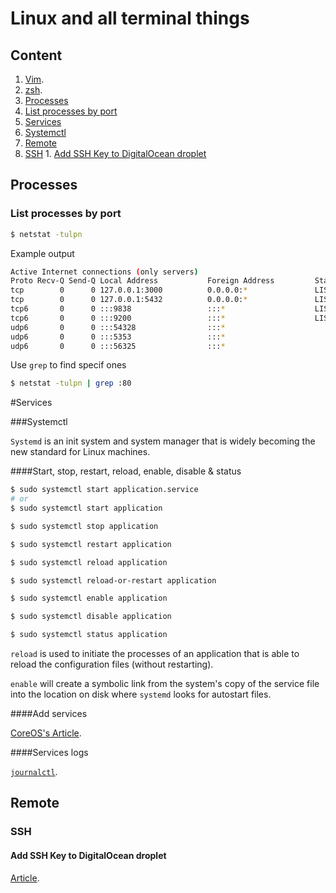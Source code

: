 
# Linux and all terminal things

## Content

1. [Vim](https://github.com/gillchristian/docs/tree/master/linux/vim).
1. [zsh](https://github.com/gillchristian/docs/tree/master/linux/zsh).
1. [Processes](#processes)
  1. [List processes by port](#list-processes-by-port)
1. [Services](#services)
  1. [Systemctl](#systemctl)
1. [Remote](#remote)
  1. [SSH](#ssh)
    1. [Add SSH Key to DigitalOcean droplet](#add-ss-hey-to-digitalocean-droplet)

## Processes

### List processes by port

```bash
$ netstat -tulpn
```

Example output

```bash
Active Internet connections (only servers)
Proto Recv-Q Send-Q Local Address           Foreign Address         State       PID/Program name
tcp        0      0 127.0.0.1:3000          0.0.0.0:*               LISTEN      18042/ruby
tcp        0      0 127.0.0.1:5432          0.0.0.0:*               LISTEN      1046/postgres
tcp6       0      0 :::9838                 :::*                    LISTEN      22066/node
tcp6       0      0 :::9200                 :::*                    LISTEN      18624/java
udp6       0      0 :::54328                :::*                                18624/java
udp6       0      0 :::5353                 :::*                                2713/google-chrome-
udp6       0      0 :::56325                :::*                                796/avahi-daemon: r
```

Use `grep` to find specif ones

```bash
$ netstat -tulpn | grep :80
```

#Services

###Systemctl

`Systemd` is an init system and system manager that is widely becoming the new standard for Linux machines.

####Start, stop, restart, reload, enable, disable & status

```bash
$ sudo systemctl start application.service
# or
$ sudo systemctl start application

$ sudo systemctl stop application

$ sudo systemctl restart application

$ sudo systemctl reload application

$ sudo systemctl reload-or-restart application

$ sudo systemctl enable application

$ sudo systemctl disable application

$ sudo systemctl status application
```

`reload` is used to initiate the processes of an application that is able to reload the configuration files (without restarting).

`enable` will create a symbolic link from the system's copy of the service file into the location on disk where `systemd` looks for autostart files.

####Add services

[CoreOS's Article](https://coreos.com/os/docs/latest/getting-started-with-systemd.html).

####Services logs

[`journalctl`](http://unix.stackexchange.com/a/225407).

## Remote

### SSH

#### Add SSH Key to DigitalOcean droplet

[Article](https://www.digitalocean.com/community/tutorials/how-to-use-ssh-keys-with-digitalocean-droplets).
